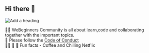 ## Hi there 👋

![Add a heading](https://user-images.githubusercontent.com/72568715/190873973-751cb9fb-dec8-4eeb-b836-4fb9ed46f07e.png)




🙋‍♀️ WeBeginners Community is all about learn,code and collaborating together with the important topics.<br>
🌈 Please follow the <a href="">Code of Conduct</a><br/>
👩‍💻 
🍿 🧙 Fun facts - Coffee and Chilling Netflix
